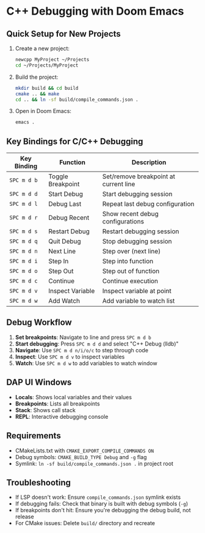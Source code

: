 # C++ Debugging with Doom Emacs

## Quick Setup for New Projects

1. Create a new project:
   ```bash
   newcpp MyProject ~/Projects
   cd ~/Projects/MyProject
   ```

2. Build the project:
   ```bash
   mkdir build && cd build
   cmake .. && make
   cd .. && ln -sf build/compile_commands.json .
   ```

3. Open in Doom Emacs:
   ```bash
   emacs .
   ```

## Key Bindings for C/C++ Debugging

| Key Binding | Function | Description |
|-------------|----------|-------------|
| `SPC m d b` | Toggle Breakpoint | Set/remove breakpoint at current line |
| `SPC m d d` | Start Debug | Start debugging session |
| `SPC m d l` | Debug Last | Repeat last debug configuration |
| `SPC m d r` | Debug Recent | Show recent debug configurations |
| `SPC m d s` | Restart Debug | Restart debugging session |
| `SPC m d q` | Quit Debug | Stop debugging session |
| `SPC m d n` | Next Line | Step over (next line) |
| `SPC m d i` | Step In | Step into function |
| `SPC m d o` | Step Out | Step out of function |
| `SPC m d c` | Continue | Continue execution |
| `SPC m d v` | Inspect Variable | Inspect variable at point |
| `SPC m d w` | Add Watch | Add variable to watch list |

## Debug Workflow

1. **Set breakpoints**: Navigate to line and press `SPC m d b`
2. **Start debugging**: Press `SPC m d d` and select "C++ Debug (lldb)"
3. **Navigate**: Use `SPC m d n/i/o/c` to step through code
4. **Inspect**: Use `SPC m d v` to inspect variables
5. **Watch**: Use `SPC m d w` to add variables to watch window

## DAP UI Windows

- **Locals**: Shows local variables and their values
- **Breakpoints**: Lists all breakpoints
- **Stack**: Shows call stack
- **REPL**: Interactive debugging console

## Requirements

- CMakeLists.txt with `CMAKE_EXPORT_COMPILE_COMMANDS ON`
- Debug symbols: `CMAKE_BUILD_TYPE Debug` and `-g` flag
- Symlink: `ln -sf build/compile_commands.json .` in project root

## Troubleshooting

- If LSP doesn't work: Ensure `compile_commands.json` symlink exists
- If debugging fails: Check that binary is built with debug symbols (`-g`)
- If breakpoints don't hit: Ensure you're debugging the debug build, not release
- For CMake issues: Delete `build/` directory and recreate

